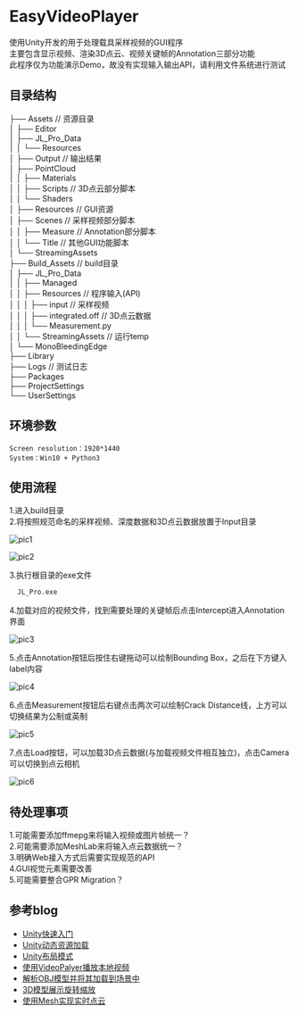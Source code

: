 
# EasyVideoPlayer

使用Unity开发的用于处理载具采样视频的GUI程序  
主要包含显示视频、渲染3D点云、视频关键帧的Annotation三部分功能  
此程序仅为功能演示Demo，故没有实现输入输出API，请利用文件系统进行测试  



## 目录结构

├── Assets                      // 资源目录  
│   ├── Editor  
│   ├── JL_Pro_Data               
│   │   └── Resources           
│   ├── Output                  // 输出结果  
│   ├── PointCloud              
│   │   ├── Materials             
│   │   ├── Scripts             // 3D点云部分脚本   
│   │   └── Shaders           
│   ├── Resources               // GUI资源  
│   ├── Scenes                  // 采样视频部分脚本  
│   │   ├── Measure             // Annotation部分脚本   
│   │   └── Title               // 其他GUI功能脚本        
│   └── StreamingAssets  
├── Build_Assets                // build目录   
│   ├── JL_Pro_Data          
│   │   ├── Managed             
│   │   ├── Resources           // 程序输入(API)   
│   │   │   ├── input           // 采样视频  
│   │   │   ├── integrated.off  // 3D点云数据  
│   │   │   └── Measurement.py   
│   │   └── StreamingAssets     // 运行temp        
│   └── MonoBleedingEdge          
├── Library   
├── Logs                        // 测试日志   
├── Packages  
├── ProjectSettings  
└── UserSettings    

## 环境参数

`Screen resolution：1920*1440`  
`System：Win10 + Python3`  


## 使用流程

1.进入build目录    
2.将按照规范命名的采样视频、深度数据和3D点云数据放置于Input目录  

![pic1](C:\Users\10266\Desktop\adsads\01.png)  

![pic2](C:\Users\10266\Desktop\adsads\02.png)  
 
3.执行根目录的exe文件  

```bash
  JL_Pro.exe
```
4.加载对应的视频文件，找到需要处理的关键帧后点击Intercept进入Annotation界面  

![pic3](C:\Users\10266\Desktop\adsads\gif_01.gif) 

5.点击Annotation按钮后按住右键拖动可以绘制Bounding Box，之后在下方键入label内容  

![pic4](C:\Users\10266\Desktop\adsads\gif_02.gif) 

6.点击Measurement按钮后右键点击两次可以绘制Crack Distance线，上方可以切换结果为公制或英制  

![pic5](C:\Users\10266\Desktop\adsads\gif_03.gif) 

7.点击Load按钮，可以加载3D点云数据(与加载视频文件相互独立)，点击Camera可以切换到点云相机  

![pic6](C:\Users\10266\Desktop\adsads\gif_04.gif) 



## 待处理事项

1.可能需要添加ffmepg来将输入视频或图片帧统一？  
2.可能需要添加MeshLab来将输入点云数据统一？  
3.明确Web接入方式后需要实现规范的API  
4.GUI视觉元素需要改善  
5.可能需要整合GPR Migration？  


## 参考blog

 - [Unity快速入门](https://blog.csdn.net/zhousanxi123/article/details/121233746)
 - [Unity动态资源加载](https://kuroha.vip/unity/unity_load_assets.html)
 - [Unity布局模式](https://www.cnblogs.com/rainmj/p/5437395.html)
 - [使用VideoPalyer播放本地视频](https://www.cnblogs.com/nanyang0310/p/9188066.html)
 - [解析OBJ模型并将其加载到场景中](https://blog.csdn.net/qinyuanpei/article/details/49991607)
 - [3D模型展示旋转缩放](https://blog.csdn.net/u013509878/article/details/125294558)
 - [使用Mesh实现实时点云](https://blog.csdn.net/zhudaokuan/article/details/119609315)

